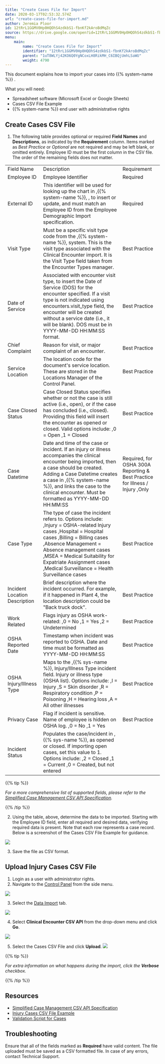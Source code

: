 ```yaml
---
title: "Create Cases File for Import"
date: 2020-03-17T02:53:32.574Z
url: "create-cases-file-for-import.md"
author: Jeremia Ploor
id: 12tRrL1GGMV0Hp0HQOhS4zdkbS1-fbnKf2kAroBdMqZc
source: https://drive.google.com/open?id=12tRrL1GGMV0Hp0HQOhS4zdkbS1-fbnKf2kAroBdMqZc
menu:
    main:
        name: "Create Cases File for Import"
        identifier: "12tRrL1GGMV0Hp0HQOhS4zdkbS1-fbnKf2kAroBdMqZc"
        parent: "1uT8WLYj42KO6Q0YgNCoxLH8RikMH_C6IBQjUmhLSaWU"
        weight: 4790
---
```

This document explains how to import your cases into {{% system-name %}} .

What you will need:

* Spreadsheet software (Microsoft Excel or Google Sheets)
* Cases CSV File Example
* {{% system-name %}} end user with administrative rights

## Create Cases CSV File

1. The following table provides optional or required <strong>Field Names</strong> and <strong>Descriptions</strong>, as indicated by the <strong>Requirement</strong> column. Items marked as <em>Best Practice</em> or <em>Optional</em> are not required and may be left blank, or omitted entirely. Employee ID must be the first column in the CSV file. The order of the remaining fields does not matter.



<table>
  <tr>
    <td>Field Name</td>
    <td>Description</td>
    <td>Requirement</td>
  </tr>
  <tr>
    <td>Employee ID</td>
    <td>Employee Identifier</td>
    <td>Required</td>
  </tr>
  <tr>
    <td>External ID</td>
    <td>This identifier will be used for looking up the chart in ,{{% system-name %}}, , to insert or update, and must match an Employee ID from the Employee Demographic Import specification.</td>
    <td>Required</td>
  </tr>
  <tr>
    <td>Visit Type</td>
    <td>Must be a specific visit type code from the ,{{% system-name %}}, system. This is the visit type associated with the Clinical Encounter import. It is the Visit Type field taken from the Encounter Types manager.</td>
    <td>Best Practice</td>
  </tr>
  <tr>
    <td>Date of Service</td>
    <td>Associated with encounter visit type, to insert the Date of Service (DOS) for the encounter specified. If a visit type is not indicated using encounters.visit_type field, the encounter will be created without a service date (i.e., it will be blank). DOS must be in YYYY-MM-DD HH:MM:SS format.</td>
    <td>Best Practice</td>
  </tr>
  <tr>
    <td>Chief Complaint</td>
    <td>Reason for visit, or major complaint of an encounter.</td>
    <td>Best Practice</td>
  </tr>
  <tr>
    <td>Service Location</td>
    <td>The location code for the document's service location. These are stored in the Locations Manager of the Control Panel.</td>
    <td>Best Practice</td>
  </tr>
  <tr>
    <td>Case Closed Status</td>
    <td>Case Closed Status specifies whether or not the case is still active (i.e., open), or if the case has concluded (i.e., closed). Providing this field will insert the encounter as opened or closed. Valid options include:
,0 = Open
,1 = Closed</td>
    <td>Best Practice</td>
  </tr>
  <tr>
    <td>Case Datetime</td>
    <td>Date and time of the case or incident. If an injury or illness accompanies the clinical encounter being imported, then a case should be created. Adding a Case Datetime creates a case in ,{{% system-name %}}, and links the case to the clinical encounter. Must be formatted as YYYY-MM-DD HH:MM:SS</td>
    <td>Required, for OSHA 300A Reporting & Best Practice for Illness / Injury ,Only</td>
  </tr>
  <tr>
    <td>Case Type</td>
    <td>The type of case the incident refers to. Options include:
,Injury = OSHA-related Injury cases
,Hospital = Hospital cases
,Billing = Billing cases
,Absence Management = Absence management cases
,MSEA = Medical Suitability for Expatriate Assignment cases
,Medical Surveillance = Health Surveillance cases</td>
    <td>Best Practice</td>
  </tr>
  <tr>
    <td>Incident Location Description</td>
    <td>Brief description where the incident occurred. For example, if it happened in Plant 4, the location description could be "Back truck dock".</td>
    <td>Best Practice</td>
  </tr>
  <tr>
    <td>Work Related</td>
    <td>Flags injury as OSHA work-related:
,0 = No
,1 = Yes
,2 = Undetermined</td>
    <td>Best Practice</td>
  </tr>
  <tr>
    <td>OSHA Reported Date</td>
    <td>Timestamp when incident was reported to OSHA. Date and time must be formatted as YYYY-MM-DD HH:MM:SS</td>
    <td>Best Practice</td>
  </tr>
  <tr>
    <td>OSHA Injury/Illness Type</td>
    <td>Maps to the ,{{% sys-name %}}, Injury/Illness Type incident field. Injury or illness type (OSHA list). Options include:
,I = Injury
,S = Skin disorder
,R = Respiratory condition
,P = Poisoning
,H = Hearing loss
,A = All other illnesses</td>
    <td>Best Practice</td>
  </tr>
  <tr>
    <td>Privacy Case</td>
    <td>Flag if incident is sensitive. Name of employee is hidden on OSHA log.
,0 = No
,1 = Yes</td>
    <td>Best Practice</td>
  </tr>
  <tr>
    <td>Incident Status</td>
    <td>Populates the case/incident in ,{{% sys-name %}}, as opened or closed. If importing open cases, set this value to 1. Options include:
,2 = Closed
,1 = Current
,0 = Created, but not entered</td>
    <td></td>
  </tr>
</table>

{{% tip %}}

*For a more comprehensive list of supported fields, please refer to the *[Simplified Case Management CSV API Specification](https://docs.google.com/a/mieweb.com/spreadsheets/d/1qbDvODxTutpnzS6xBPA5vhRJ__nZiA7y-9fUKgQ5TCc/)*.*

{{% /tip %}}


2. Using the table, above, determine the data to be imported. Starting with the Employee ID field, enter all required and desired data, verifying required data is present. Note that each row represents a case record. Below is a screenshot of the Cases CSV File Example for guidance.



![](external_files/c38a3b1a90978270fae4e78f9541a92b.png)



3. Save the file as CSV format.

## Upload Injury Cases CSV File

1. Login as a user with administrator rights.
2. Navigate to the [Control Panel](https://system/?f=layout&module=Admin&name=Home&tabmodule=admin&t=Admin) from the side menu.



![](external_files/f7321acaa475d389413c8960f680181a.png)



3. Select the [Data Import](https://system/?f=admin&s=wc_data_import&tabmodule=admin&tabselect=Data+import) tab.



![](external_files/6ad90004bcde1af68316b8ca0dc908ba.png)



4. Select <strong>Clinical Encounter CSV API</strong> from the drop-down menu and click <strong>Go</strong>.



![](external_files/c4c0b5a3941a382738ce4835b27ea672.png)



5. Select the Cases CSV File and click <strong>Upload</strong>.  ![](external_files/092ea84dbda4d4a9b7de4838d613ce0c.png) 

{{% tip %}}

*For extra information on what happens during the import, click the ***_Verbose_*** checkbox.*

{{% /tip %}}


## Resources

* [Simplified Case Management CSV API Specification](https://docs.google.com/a/mieweb.com/spreadsheets/d/1qbDvODxTutpnzS6xBPA5vhRJ__nZiA7y-9fUKgQ5TCc/)
* [Injury Cases CSV File Example](https://docs.google.com/spreadsheets/d/1VcmZv6tNy4P15XzRkqTABBzdhiSxdiHHS41hXl4c4NE/export?format=csv&id=1VcmZv6tNy4P15XzRkqTABBzdhiSxdiHHS41hXl4c4NE&gid=549963864)
* [Validation Script for Cases](https://drive.google.com/open?id=1Ahh0T91NOyweIuJnUY3bniW53zEVmkkeIQwH5ul-TlI)

## Troubleshooting

Ensure that all of the fields marked as **Required** have valid content. The file uploaded must be saved as a CSV formatted file. In case of any errors, contact Technical Support.

